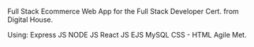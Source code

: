 Full Stack Ecommerce Web App for the Full Stack Developer Cert. from Digital House.

Using:
Express JS 
NODE JS
React JS
EJS
MySQL
CSS - HTML
Agile Met.
